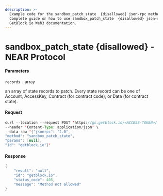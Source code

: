 ```yaml
---
description: >-
  Example code for the sandbox_patch_state  {disallowed} json-rpc method.
  Сomplete guide on how to use sandbox_patch_state  {disallowed} json-rpc in
  GetBlock.io Web3 documentation.
---
```


# sandbox\_patch\_state {disallowed} - NEAR Protocol

#### Parameters

`records` - array

an array of state records to patch. Every state record can be one of Account, AccessKey, Contract (for contract code), or Data (for contract state).

#### Request

```java
curl --location --request POST 'https://go.getblock.io/<ACCESS-TOKEN>/' \
--header 'Content-Type: application/json' \
--data-raw '{"jsonrpc": "2.0",
"method": "sandbox_patch_state",
"params": [null],
"id": "getblock.io"}'
```

#### Response

```java
{
    "result": "null",
    "id": "getblock.io",
    "status_code": 405,
    "message": "Method not allowed"
}
```
